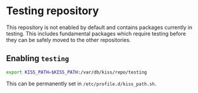 # Testing repository

This repository is not enabled by default and contains packages currently in testing. This includes fundamental packages which require testing before they can be safely moved to the other repositories.

## Enabling `testing`

```sh
export KISS_PATH=$KISS_PATH:/var/db/kiss/repo/testing
```

This can be permanently set in `/etc/profile.d/kiss_path.sh`.
